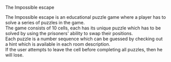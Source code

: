 
The Impossible escape

The Impossible escape is an educational puzzle game where a player has to solve a series of puzzles in the game.\
The game consists of 10 cells, each has its unique puzzle which has to be solved by using the prisoners' ability to swap their positions.\
Each puzzle is a number sequence which can be guessed by checking out a hint which is available in each room description.\
If the user attempts to leave the cell before completing all puzzles, then he will lose.


